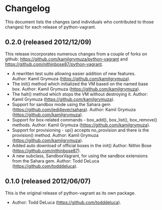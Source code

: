 
# Changelog

This document lists the changes (and individuals who contributed to those
changes) for each release of python-vagrant.


## 0.2.0 (released 2012/12/09)

This release incorporates numerous changes from a couple of forks on github:
https://github.com/kamilgrymuza/python-vagrant and
https://github.com/nithinbose87/python-vagrant.

- A rewritten test suite allowing easier addition of new features.  
  Author: Kamil Grymuza (https://github.com/kamilgrymuza).
- The init() method which initialized the VM based on the named base box.
  Author: Kamil Grymuza (https://github.com/kamilgrymuza).
- The halt() method which stops the VM without destroying it.
  Author: Kamil Grymuza (https://github.com/kamilgrymuza).
- Support for sandbox mode using the Sahara gem 
  (https://github.com/jedi4ever/sahara).
  Author: Kamil Grymuza (https://github.com/kamilgrymuza).
- Support for box-related commands - box_add(), box_list(), box_remove() methods. 
  Author: Kamil Grymuza (https://github.com/kamilgrymuza).
- Support for provisioning - up() accepts no_provision and there is the provision()
  method.
  Author: Kamil Grymuza (https://github.com/kamilgrymuza).
- Added auto download of official boxes in the init() 
  Author: Nithin Bose (https://github.com/nithinbose87).
- A new subclass, SandboxVagrant, for using the sandbox extensions from the
  Sahara gem.
  Author: Todd DeLuca (https://github.com/todddeluca).


## 0.1.0 (released 2012/06/07)

This is the original release of python-vagrant as its own package.

- Author: Todd DeLuca (https://github.com/todddeluca).




